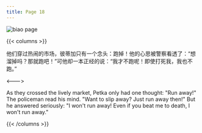 ```yaml
---
title: Page 18
---
```


![biao page](./../../images/biao/seifert0726_biao_0023_018.jpg)

{{< columns >}}

他们穿过热闹的市场，彼蒂加只有一个念头：跑掉！他的心思被警察看透了：“想溜掉吗？那就跑吧！”可他却一本正经的说：“我才不跑呢！即使打死我，我也不跑。”

<--->

As they crossed the lively market, Petka only had one thought: "Run away!" The policeman read his mind. "Want to slip away? Just run away then!" But he answered seriously: "I won't run away! Even if you beat me to death, I won't run away."

{{< /columns >}}

